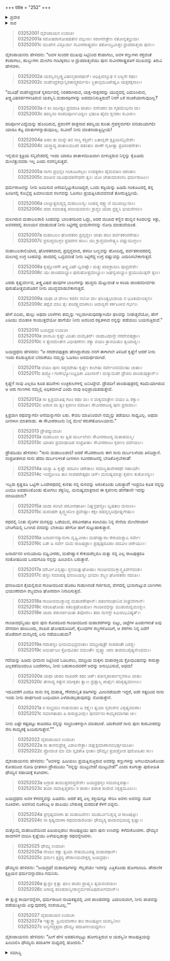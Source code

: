 +++
title = "252"
+++

<details><summary>ಪ್ರವೇಶ</summary>


।।   ಓಂ ಓಂ ನಮೋ ನಾರಾಯಣಾಯ।।   ಶ್ರೀ ವೇದವ್ಯಾಸಾಯ ನಮಃ ।।

ಶ್ರೀ ಕೃಷ್ಣದ್ವೈಪಾಯನ ವೇದವ್ಯಾಸ ವಿರಚಿತ  

**ಶ್ರೀ ಮಹಾಭಾರತ**

**ಆರಣ್ಯಕ ಪರ್ವ**

**ದ್ರೌಪದೀಹರಣ ಪರ್ವ**

**ಅಧ್ಯಾಯ 252**

</details>


<details><summary>ಸಾರ</summary>

ದ್ರೌಪದಿಯು ಪಾಂಡವರ ಶೌರ್ಯವನ್ನು ಹೇಳಿಕೊಂಡು ಜಯದ್ರಥನನ್ನು ಎಚ್ಚರಿಸುವುದು (1-22). ಜಯದ್ರಥನು ಬಲಾತ್ಕಾರವಾಗಿ ಅವಳನ್ನು ಹಿಡಿಯಲು ಎಳೆಯಲ್ಪಡುತ್ತಾ ದ್ರೌಪದಿಯು ರಥವನ್ನೇರಿದುದು; ಧೌಮ್ಯನು ರಥದ ಹಿಂದೆ ಓಡಿ ಹೋದುದು (23-27).

</details>


> 03252001 ವೈಶಂಪಾಯನ ಉವಾಚ।  
03252001a ಸರೋಷರಾಗೋಪಹತೇನ ವಲ್ಗುನಾ।
	ಸರಾಗನೇತ್ರೇಣ ನತೋನ್ನತಭ್ರುವಾ।   
> 03252001c ಮುಖೇನ ವಿಸ್ಫೂರ್ಯ ಸುವೀರರಾಷ್ಟ್ರಪಂ।
	ತತೋಽಬ್ರವೀತ್ತಂ ದ್ರುಪದಾತ್ಮಜಾ ಪುನಃ।।  

ವೈಶಂಪಾಯನನು ಹೇಳಿದನು: “ಅವಳ ಸುಂದರ ಮುಖವು ಸಿಟ್ಟಿನಿಂದ ಕೆಂಪಾಗಲು, ಅವಳ ಕಣ್ಣುಗಳು ರಕ್ತದಂತೆ ಕೆಂಪಾಗಲು, ಹುಬ್ಬುಗಳು ಮೇಲೇರಿ ಗಂಟಿಕ್ಕಿರಲು ಆ ದ್ರುಪದಾತ್ಮಜೆಯು ಪುನಃ ಸುವೀರರಾಷ್ಟ್ರಪತಿಗೆ ಮುಖವನ್ನು ತಿರುವಿ ಹೇಳಿದಳು.

> 03252002a ಯಶಸ್ವಿನಸ್ತೀಕ್ಷ್ಣವಿಷಾನ್ಮಹಾರಥಾನ್।
	ಅಧಿಕ್ಷಿಪನ್ಮೂಢ ನ ಲಜ್ಜಸೇ ಕಥಂ।  
> 03252002c ಮಹೇಂದ್ರಕಲ್ಪಾನ್ನಿರತಾನ್ಸ್ವಕರ್ಮಸು।
	ಸ್ಥಿತಾನ್ಸಮೂಹೇಷ್ವಪಿ ಯಕ್ಷರಕ್ಷಸಾಂ।।  

“ಮೂಢ! ಮಹೇಂದ್ರನಂತೆ ಸ್ವಕರ್ಮದಲ್ಲಿ ನಿರತರಾಗಿರುವ, ಯಕ್ಷ-ರಾಕ್ಷಸರನ್ನು ಯುದ್ಧದಲ್ಲಿ ಎದುರಿಸಿರುವ, ತೀಕ್ಷ್ಣವಿಷಸರ್ಪಗಳಂತಿರುವ ಯಶಸ್ವಿನಿ ಮಹಾರಥಿಗಳನ್ನು ಅಪಮಾನಿಸುತ್ತಿರುವೆ! ನಿನಗೆ ಏಕೆ ನಾಚಿಕೆಯಾಗುವುದಿಲ್ಲ?

> 03252003a ನ ಕಿಂ ಚಿದೀಡ್ಯಂ ಪ್ರವದಂತಿ ಪಾಪಂ।
	ವನೇಚರಂ ವಾ ಗೃಹಮೇಧಿನಂ ವಾ।  
> 03252003c ತಪಸ್ವಿನಂ ಸಂಪರಿಪೂರ್ಣವಿದ್ಯಂ।
	ಭಷಂತಿ ಹೈವಂ ಶ್ವನರಾಃ ಸುವೀರ।।   

ಪರಿಪೂರ್ಣವಿದ್ಯೆಯನ್ನು ಹೊಂದಿರುವ, ಪ್ರಶಂಸೆಗೆ ಪಾತ್ರನಾದ ತಪಸ್ವಿಯ ಕುರಿತು ಗ್ರಹಸ್ಥನಾಗಲೀ ವನಚರಿಯಾಗಲೀ ಯಾರೂ ಕೆಟ್ಟ ಮಾತುಗಳನ್ನಾಡುವುದಿಲ್ಲ. ಸುವೀರ! ನೀನು ಮಾತನಾಡುತ್ತಿದ್ದೀಯೆ!

> 03252004a ಅಹಂ ತು ಮನ್ಯೇ ತವ ನಾಸ್ತಿ ಕಶ್ಚಿದ್।
	ಏತಾದೃಶೇ ಕ್ಷತ್ರಿಯಸನ್ನಿವೇಶೇ।   
> 03252004c ಯಸ್ತ್ವಾದ್ಯ ಪಾತಾಲಮುಖೇ ಪತಂತಂ।
	ಪಾಣೌ ಗೃಹೀತ್ವಾ ಪ್ರತಿಸಂಹರೇತ।।   

ಇಲ್ಲಿರುವ ಕ್ಷತ್ರಿಯ ಸನ್ನಿವೇಶದಲ್ಲಿ ಇಂದು ಯಾರೂ ಪಾತಾಳಮುಖವಾಗಿ ಬೀಳುತ್ತಿರುವ ನಿನ್ನನ್ನು ಕೈಹಿಡಿದು ಮೇಲೆತ್ತುವವರು ಇಲ್ಲ ಎಂದು ನನಗನ್ನಿಸುತ್ತದೆ.

> 03252005a ನಾಗಂ ಪ್ರಭಿನ್ನಂ ಗಿರಿಕೂಟಕಲ್ಪಂ।
	ಉಪತ್ಯಕಾಂ ಹೈಮವತೀಂ ಚರಂತಂ।  
> 03252005c ದಂಡೀವ ಯೂಥಾದಪಸೇಧಸೇ ತ್ವಂ।
	ಯೋ ಜೇತುಮಾಶಂಸಸಿ ಧರ್ಮರಾಜಂ।।  

ಧರ್ಮರಾಜನನ್ನು ನೀನು ಜಯಿಸುವ ಆಸೆಯನ್ನಿಟ್ಟುಕೊಂಡಿದ್ದರೆ, ಒಂದು ಕಡ್ಡಿಯನ್ನು ಹಿಡಿದು ಗಿರಿಕೂಟದಲ್ಲಿ ತನ್ನ ಹಿಂಡಿನಲ್ಲಿ ಕೊಬ್ಬೆದ್ದ ಹಿಮಾಲಯದ ಸಲಗವನ್ನು ಓಡಿಸಲು ಪ್ರಯತ್ನಿಸಿರುವವನಂತೆ ತೋರುತ್ತಿದ್ದೀಯೆ.

> 03252006a ಬಾಲ್ಯಾತ್ಪ್ರಸುಪ್ತಸ್ಯ ಮಹಾಬಲಸ್ಯ।
	ಸಿಂಹಸ್ಯ ಪಕ್ಷ್ಮಾಣಿ ಮುಖಾಲ್ಲುನಾಸಿ।  
> 03252006c ಪದಾ ಸಮಾಹತ್ಯ ಪಲಾಯಮಾನಃ।
	ಕ್ರುದ್ಧಂ ಯದಾ ದ್ರಕ್ಷ್ಯಸಿ ಭೀಮಸೇನಂ।।   

ಮಲಗಿರುವ ಮಹಾಬಲಶಾಲಿ ಸಿಂಹವನ್ನು ಬಾಲತನದಿಂದ ಒದ್ದು, ಅದರ ಮುಖದ ಕಣ್ಣಿನ ಹುಬ್ಬಿನ ಕೂದಲನ್ನು ಕಿತ್ತು, ಅವಸರದಲ್ಲಿ ಪಲಾಯನ ಮಾಡುವಂತೆ ನೀನು ಸಿಟ್ಟಿಗೆದ್ದ ಭೀಮಸೇನನನ್ನು ನೋಡಿ ಮಾಡುವೆಯಂತೆ.

> 03252007a ಮಹಾಬಲಂ ಘೋರತರಂ ಪ್ರವೃದ್ಧಂ।
	ಜಾತಂ ಹರಿಂ ಪರ್ವತಕಂದರೇಷು।   
> 03252007c ಪ್ರಸುಪ್ತಮುಗ್ರಂ ಪ್ರಪದೇನ ಹಂಸಿ।
	ಯಃ ಕ್ರುದ್ಧಮಾಸೇತ್ಸ್ಯಸಿ ಜಿಷ್ಣುಮುಗ್ರಂ।।   

ಮಹಾಬಲಶಾಲಿಯಾದ, ಘೋರತರವಾದ, ಪ್ರವೃದ್ಧವಾದ, ಹಳದೀ ಬಣ್ಣವನ್ನು ಹೊಂದಿದ್ದ, ಪರ್ವತಕಂದರದಲ್ಲಿ ಮಲಗಿದ್ದ ಉಗ್ರ ಸಿಂಹವನ್ನು ಪಾದದಲ್ಲಿ ಒದ್ದವನಂತೆ ನೀನು ಸಿಟ್ಟಿಗೆದ್ದ ಉಗ್ರ ಜಿಷ್ಣುವನ್ನು ಎದುರಿಸಬೇಕಾಗುತ್ತದೆ.

> 03252008a ಕೃಷ್ಣೋರಗೌ ತೀಕ್ಷ್ಣವಿಷೌ ದ್ವಿಜಿಹ್ವೌ।
	ಮತ್ತಃ ಪದಾಕ್ರಾಮಸಿ ಪುಚ್ಚದೇಶೇ।   
> 03252008c ಯಃ ಪಾಂಡವಾಭ್ಯಾಂ ಪುರುಷೋತ್ತಮಾಭ್ಯಾಂ।
	ಜಘನ್ಯಜಾಭ್ಯಾಂ ಪ್ರಯುಯುತ್ಸಸೇ ತ್ವಂ।।  

ಎರಡು ಕೃಷ್ಣವರ್ಣದ, ತೀಕ್ಷ್ಣವಿಷದ ಹಾವುಗಳ ಬಾಲಗಳನ್ನು ಹುಚ್ಚನು ಮೆಟ್ಟುವಂತೆ ಆ ಕಿರಿಯ ಪಾಂಡವರೀರ್ವರು ಪುರುಷೋತ್ತಮರೊಡನೆ ನೀನು ಯುದ್ಧಮಾಡಬೇಕಾಗುತ್ತದೆ.

> 03252009a ಯಥಾ ಚ ವೇಣುಃ ಕದಲೀ ನಲೋ ವಾ।
	ಫಲಂತ್ಯಭಾವಾಯ ನ ಭೂತಯೇಽತ್ಮನಃ।   
> 03252009c ತಥೈವ ಮಾಂ ತೈಃ ಪರಿರಕ್ಷ್ಯಮಾಣಾಂ।
	ಆದಾಸ್ಯಸೇ ಕರ್ಕಟಕೀವ ಗರ್ಭಂ।   

ಹೇಗೆ ಬಿದಿರು, ಹುಲ್ಲು ಅಥವಾ ಬಾಳೆಗಳು ತಮ್ಮನ್ನು ಇಲ್ಲವಾಗಿಸುವುದಕ್ಕಾಗಿಯೇ ಫಲವನ್ನು ನೀಡುತ್ತವೆಯೋ, ಹೇಗೆ ಏಡಿಯು ಮರಿಹಾಕಿ ಸಾಯುತ್ತದೆಯೋ ಹಾಗೆಯೇ ನೀನು ಅವರಿಂದ ರಕ್ಷಿತಳಾದ ನನ್ನನ್ನು ಪಡೆಯಲು ಬಯಸುತ್ತಿರುವೆ.”

> 03252010 ಜಯದ್ರಥ ಉವಾಚ।  
03252010a ಜಾನಾಮಿ ಕೃಷ್ಣೇ ವಿದಿತಂ ಮಮೈತದ್।
	ಯಥಾವಿಧಾಸ್ತೇ ನರದೇವಪುತ್ರಾಃ।  
> 03252010c ನ ತ್ವೇವಮೇತೇನ ವಿಭೀಷಣೇನ।
	ಶಕ್ಯಾ ವಯಂ ತ್ರಾಸಯಿತುಂ ತ್ವಯಾದ್ಯ।।  

ಜಯದ್ರಥನು ಹೇಳಿದನು: “ಆ ನರದೇವಪುತ್ರರು ಹೇಗಿದ್ದಾರೆಂದು ನನಗೆ ಈಗಾಗಲೇ ತಿಳಿದಿದೆ ಕೃಷ್ಣೇ! ಆದರೆ ನೀನು ಇಂದು ಕೊಡುತ್ತಿರುವ ಬೆದರಿಕೆಯು ನಮ್ಮನ್ನು ಓಡಿಸಲು ಅಸಮರ್ಥವಾಗಿದೆ.

> 03252011a ವಯಂ ಪುನಃ ಸಪ್ತದಶೇಷು ಕೃಷ್ಣೇ।
	ಕುಲೇಷು ಸರ್ವೇಽನವಮೇಷು ಜಾತಾಃ।  
> 03252011c ಷಡ್ಭ್ಯೋ ಗುಣೇಭ್ಯೋಽಭ್ಯಧಿಕಾ ವಿಹೀನಾನ್।
	ಮನ್ಯಾಮಹೇ ದ್ರೌಪದಿ ಪಾಂಡುಪುತ್ರಾನ್।।  

ಕೃಷ್ಣೇ! ನಾವು ಎಲ್ಲರೂ ಕೂಡ ಹದಿನೇಳು ಉಚ್ಛಕುಲಗಳಲ್ಲಿ ಜನಿಸಿದ್ದೇವೆ. ದ್ರೌಪದೀ! ಪಾಂಡುಪುತ್ರರಲ್ಲಿ ಕಡಿಮೆಯಾಗಿರುವ ಆ ಆರು ಗುಣಗಳು ನಮ್ಮಲ್ಲಿ ಅಧಿಕವಾಗಿವೆ ಎಂದು ನಾವು ಅಭಿಪ್ರಾಯಪಡುತ್ತೇವೆ.

> 03252012a ಸಾ ಕ್ಷಿಪ್ರಮಾತಿಷ್ಠ ಗಜಂ ರಥಂ ವಾ।
	ನ ವಾಕ್ಯಮಾತ್ರೇಣ ವಯಂ ಹಿ ಶಕ್ಯಾಃ।  
> 03252012c ಆಶಂಸ ವಾ ತ್ವಂ ಕೃಪಣಂ ವದಂತೀ।
	ಸೌವೀರರಾಜಸ್ಯ ಪುನಃ ಪ್ರಸಾದಂ।।  

ಕ್ಷಿಪ್ರವಾಗಿ ರಥವನ್ನಾಗಲೀ ಆನೆಯನ್ನಾಗಲೀ ಏರು. ಕೇವಲ ಮಾತಿನಿಂದಲೇ ನಮ್ಮನ್ನು ತಡೆಯಲು ಸಾಧ್ಯವಿಲ್ಲ. ಅಥವಾ ದೀನಳಾಗಿ ಮಾತನಾಡು. ಈ ಸೌವೀರರಾಜನು ನಿನ್ನ ಮೇಲೆ ಕರುಣೆತೋರಿಸಿಯಾನು.”

> 03252013 ದ್ರೌಪದ್ಯುವಾಚ।  
03252013a ಮಹಾಬಲಾ ಕಿಂ ತ್ವಿಹ ದುರ್ಬಲೇವ।
	ಸೌವೀರರಾಜಸ್ಯ ಮತಾಹಮಸ್ಮಿ।  
> 03252013c ಯಾಹಂ ಪ್ರಮಾಥಾದಿಹ ಸಂಪ್ರತೀತಾ।
	ಸೌವೀರರಾಜಂ ಕೃಪಣಂ ವದೇಯಂ।।  

ದ್ರೌಪದಿಯು ಹೇಳಿದಳು: “ನಾನು ಮಹಾಬಲಶಾಲಿ! ಆದರೆ ಸೌವಿರರಾಜನು ಈಗ ನಾನು ದುರ್ಬಲಳೆಂದು ತಿಳಿದಿದ್ದಾನೆ. ಸಂಪ್ರತೀತಳಾದ ನಾನು ಹೆದರಿ ದುರ್ಬಲಳಂತೆ ದೀನಳಾಗಿ ಸವೀರರಾಜನಲ್ಲಿ ಬೇಡಿಕೊಳ್ಳಬೇಕಂತೆ!

> 03252014a ಯಸ್ಯಾ ಹಿ ಕೃಷ್ಣೌ ಪದವೀಂ ಚರೇತಾಂ।
	ಸಮಾಸ್ಥಿತಾವೇಕರಥೇ ಸಹಾಯೌ।  
> 03252014c ಇಂದ್ರೋಽಪಿ ತಾಂ ನಾಪಹರೇತ್ಕಥಂ ಚಿನ್।
	ಮನುಷ್ಯಮಾತ್ರಃ ಕೃಪಣಃ ಕುತೋಽನ್ಯಃ।।  

ಇಬ್ಬರು ಕೃಷ್ಣರೂ ಒಟ್ಟಿಗೇ ಒಂದೇರಥದಲ್ಲಿ ಕುಳಿತು ನನ್ನ ಸುಳಿವನ್ನು ಅರಸಿಕೊಂಡು ಬರುತ್ತಾರೆ! ಇಂದ್ರನೂ ಕೂಡ ನನ್ನನ್ನು ಎಂದೂ ಅಪಹರಿಸಿಕೊಂಡು ಹೋಗಲು ಶಕ್ಯನಿಲ್ಲ. ಮನುಷ್ಯಮಾತ್ರನಾದ ಈ ಕೃಪಣನು ಹೇಗೆತಾನೇ ಇದನ್ನು ಮಾಡಿಯಾನು?

> 03252015a ಯದಾ ಕಿರೀಟೀ ಪರವೀರಘಾತೀ।
	ನಿಘ್ನನ್ರಥಸ್ಥೋ ದ್ವಿಷತಾಂ ಮನಾಂಸಿ।  
> 03252015c ಮದಂತರೇ ತ್ವದ್ಧ್ವಜಿನೀಂ ಪ್ರವೇಷ್ಟಾ।
	ಕಕ್ಷಂ ದಹನ್ನಗ್ನಿರಿವೋಷ್ಣಗೇಷು।।  

ರಥದಲ್ಲಿ ನಿಂತು ವೈರಿಗಳ ಮನಸ್ಸನ್ನು ಒಡೆಯುವ, ಪರವೀರಘಾತಿ ಕಿರೀಟಿಯು ನಿನ್ನ ಸೇನೆಯ ಮೇಲೆರಗಿದಾಗ ಬೇಸಿಗೆಯಲ್ಲಿ ಒಣಗಿದ ವನವನ್ನು ಬೆಂಕಿಯು ಹೇಗೋ ಹಾಗೆ ಸುಟ್ಟುಹಾಕುತ್ತಾನೆ.

> 03252016a ಜನಾರ್ದನಸ್ಯಾನುಗಾ ವೃಷ್ಣಿವೀರಾ।
	ಮಹೇಷ್ವಾಸಾಃ ಕೇಕಯಾಶ್ಚಾಪಿ ಸರ್ವೇ।  
> 03252016c ಏತೇ ಹಿ ಸರ್ವೇ ಮಮ ರಾಜಪುತ್ರಾಃ।
	ಪ್ರಹೃಷ್ಟರೂಪಾಃ ಪದವೀಂ ಚರೇಯುಃ।।  

ಜನಾರ್ದನನ ಅನುಯಾಯಿ ವಷ್ಣಿವೀರರು, ಮಹೇಷ್ವಾಸ ಕೇಕಯರೆಲ್ಲರೂ ಮತ್ತು ನನ್ನ ಎಲ್ಲ ರಾಜಪುತ್ರರೂ ಸಂತೋಷದಿಂದ ಒಂದುಗೂಡಿ ನನ್ನನ್ನು ಹಿಂಬಾಲಿಸಿ ಬರುತ್ತಾರೆ.

> 03252017a ಮೌರ್ವೀವಿಸೃಷ್ಟಾಃ ಸ್ತನಯಿತ್ನುಘೋಷಾ।
	ಗಾಂಡೀವಮುಕ್ತಾಸ್ತ್ವತಿವೇಗವಂತಃ।  
> 03252017c ಹಸ್ತಂ ಸಮಾಹತ್ಯ ಧನಂಜಯಸ್ಯ।
	ಭೀಮಾಃ ಶಬ್ಧಂ ಘೋರತರಂ ನದಂತಿ।।  

ಧನಂಜಯನ ಕೈಯಲ್ಲಿರುವ ಗಾಂಡೀವದಿಂದ ಹೊರಟ ಗುಡುಗಿನಂತೆ ಗರ್ಜಿಸುವ, ವೇಗದಲ್ಲಿ ಭುಸುಗುಟ್ಟುವ ಬಾಣಗಳು ಭಯಂಕರವಾಗಿ ಶಬ್ಧಮಾಡಿ ಘೋರವಾಗಿ ನಿನಾದಿಸುತ್ತವೆ.

> 03252018a ಗಾಂಡೀವಮುಕ್ತಾಂಶ್ಚ ಮಹಾಶರೌಘಾನ್।
	ಪತಂಗಸಂಘಾನಿವ ಶೀಘ್ರವೇಗಾನ್।  
> 03252018c ಸಶಂಖಘೋಷಃ ಸತಲತ್ರಘೋಷೋ।
	ಗಾಂಡೀವಧನ್ವಾ ಮುಹುರುದ್ವಮಂಶ್ಚ।।  
> 03252018e ಯದಾ ಶರಾನರ್ಪಯಿತಾ ತವೋರಸಿ।
	ತದಾ ಮನಸ್ತೇ ಕಿಮಿವಾಭವಿಷ್ಯತ್।।  

ಗಾಂಡೀವಧನ್ವಿಯು ಪುನಃ ಪುನಃ ಕೋಪದಿಂದ ಗಾಂಡೀವದಿಂದ ಮಹಾಶರಗಳನ್ನು ಬಿಟ್ಟು, ಚಿಟ್ಟೆಗಳ ಹಿಂಡುಗಳಂತೆ ಅವು ವೇಗವಾಗಿ ಹಾರಿಬಂದು, ಶಂಖದ ಘೋಷದೊಂದಿಗೆ, ಕೈಬಂಧಗಳ ಶಬ್ಧಗಳೊಂದಿಗೆ, ಆ ಶರಗಳು ನಿನ್ನ ಎದೆಗೆ ಹೊಡೆದಾಗ ಮನಸ್ಸಿನಲ್ಲಿ  ಏನು ನಡೆಯಬಹುದು?

> 03252019a ಗದಾಹಸ್ತಂ ಭೀಮಮಭಿದ್ರವಂತಂ।
	ಮಾದ್ರೀಪುತ್ರೌ ಸಂಪತಂತೌ ದಿಶಶ್ಚ।  
> 03252019c ಅಮರ್ಷಜಂ ಕ್ರೋಧವಿಷಂ ವಮಂತೌ।
	ದೃಷ್ಟ್ವಾ ಚಿರಂ ತಾಪಮುಪೈಷ್ಯಸೇಽಧಮ।।  

ಗದೆಯನ್ನು ಹಿಡಿದು ಭೀಮನು ಸಿಟ್ಟಿನಿಂದ ಓಡಿಬರಲು, ಮಾದ್ರಿಯ ಮಕ್ಕಳು ಮಹಾಶಕ್ತಿಯ ಕ್ರೋಧವಿಷವನ್ನು ಕಾರುತ್ತಾ ಎಲ್ಲಕಡೆಯಿಂದಲೂ ಬಂದೆರಗಲು, ನೀನು ಬಹುಕಾಲದವರೆಗೆ ಅದನ್ನು ಅನುಭವಿಸುವೆ, ಅಧಮ!

> 03252020a ಯಥಾ ಚಾಹಂ ನಾತಿಚರೇ ಕಥಂ ಚಿತ್।
	ಪತೀನ್ಮಹಾರ್ಹಾನ್ಮನಸಾಪಿ ಜಾತು।  
> 03252020c ತೇನಾದ್ಯ ಸತ್ಯೇನ ವಶೀಕೃತಂ ತ್ವಾಂ।
	ದ್ರಷ್ಟಾಸ್ಮಿ ಪಾರ್ಥೈಃ ಪರಿಕೃಷ್ಯಮಾಣಂ।।  

ಇದೂವರೆಗೆ ಎಂದೂ ನಾನು ನನ್ನ ಮಹಾತ್ಮ, ಗೌರವಾನ್ವಿತ ಪತಿಗಳನ್ನು ಮೀರಿನಡೆಯದೇ ಇದ್ದರೆ, ಅದೇ ಸತ್ಯದಿಂದ ನಾನು ಇಂದು ನೀನು ಪಾರ್ಥರಿಂದ ಬಂಧಿಯಾಗಿ ಎಳೆದಾಡಲ್ಪಡುವುದನ್ನು ನೋಡುತ್ತೇನೆ.

> 03252021a ನ ಸಂಭ್ರಮಂ ಗಂತುಮಹಂ ಹಿ ಶಕ್ಷ್ಯೇ।
	ತ್ವಯಾ ನೃಶಂಸೇನ ವಿಕೃಷ್ಯಮಾಣಾ।  
> 03252021c ಸಮಾಗತಾಹಂ ಹಿ ಕುರುಪ್ರವೀರೈಃ।
	ಪುನರ್ವನಂ ಕಾಮ್ಯಕಮಾಗತಾ ಚ।।  

ನೀನು ಎಷ್ಟೇ ಕಷ್ಟಪಟ್ಟು ಕಾಡಿದರೂ ನನ್ನನ್ನು ಸಂಭ್ರಾಂತಳನ್ನಾಗಿ ಮಾಡಲಾರೆ. ಯಾಕೆಂದರೆ ನಾನು ಪುನಃ ಕುರುವೀರರನ್ನು ಸೇರಿ ಕಾಮ್ಯಕಕ್ಕೆ ಹಿಂದಿರುಗುತ್ತೇನೆ.””

> 03252022 ವೈಶಂಪಾಯನ ಉವಾಚ।  
03252022a ಸಾ ತಾನನುಪ್ರೇಕ್ಷ್ಯ ವಿಶಾಲನೇತ್ರಾ।
	ಜಿಘೃಕ್ಷಮಾಣಾನವಭರ್ತ್ಸಯಂತೀ।  
> 03252022c ಪ್ರೋವಾಚ ಮಾ ಮಾ ಸ್ಪೃಶತೇತಿ ಭೀತಾ।
	ಧೌಮ್ಯಂ ಪ್ರಚುಕ್ರೋಶ ಪುರೋಹಿತಂ ಸಾ।।  

ವೈಶಂಪಾಯನನು ಹೇಳಿದನು: “ಅವಳನ್ನು ಹಿಡಿಯಲು ಪ್ರಯತ್ನಿಸುತ್ತಿರುವ ಅವರನ್ನು ಕಣ್ಣುಗಳನ್ನು ಅಗಲುಮಾಡಿಕೊಂಡು ಕೋಪದಿಂದ ನೋಡಿ ಭೀತಳಾಗಿ ದ್ರೌಪದಿಯು “ನನ್ನನ್ನು ಮುಟ್ಟಬೇಡ! ಮುಟ್ಟಬೇಡ!” ಎಂದು ಕೂಗುತ್ತಾ ಪುರೋಹಿತ  ಧೌಮ್ಯನ ಸಹಾಯಕ್ಕೆ ಕೂಗಿದಳು.

> 03252023a ಜಗ್ರಾಹ ತಾಮುತ್ತರವಸ್ತ್ರದೇಶೇ।
	ಜಯದ್ರಥಸ್ತಂ ಸಮವಾಕ್ಷಿಪತ್ಸಾ।   
> 03252023c ತಯಾ ಸಮಾಕ್ಷಿಪ್ತತನುಃ ಸ ಪಾಪಃ।
	ಪಪಾತ ಶಾಖೀವ ನಿಕೃತ್ತಮೂಲಃ।।   

ಜಯದ್ರಥನು ಅವಳ ಕೆಳವಸ್ತ್ರವನ್ನು ಹಿಡಿದನು. ಆದರೆ ತನ್ನ ಎಲ್ಲ ಶಕ್ತಿಯನ್ನೂ ಸೇರಿಸಿ ಅವಳು ಅವನನ್ನು ದೂರ ನೂಕಿದಳು. ಅವಳಿಂದ ನೂಕಲಟ್ಟ ಆ ಪಾಪಿಯು ಬೇರುಕಿತ್ತ ಮರದಂತೆ ಕೆಳಗೆ ಬಿದ್ದನು.

> 03252024a ಪ್ರಗೃಹ್ಯಮಾಣಾ ತು ಮಹಾಜವೇನ।
	ಮುಹುರ್ವಿನಿಃಶ್ವಸ್ಯ ಚ ರಾಜಪುತ್ರೀ।   
> 03252024c ಸಾ ಕೃಷ್ಯಮಾಣಾ ರಥಮಾರುರೋಹ।
	ಧೌಮ್ಯಸ್ಯ ಪಾದಾವಭಿವಾದ್ಯ ಕೃಷ್ಣಾ।।   

ಮತ್ತೊಮ್ಮೆ ಮಹಾಜವೆಯಿಂದ ಹಿಡಿಯಲ್ಪಡಲು ರಾಜಪುತ್ರಿಯು ಪುನಃ ಪುನಃ ಉಸಿರನ್ನು ಕಳೆದುಕೊಂಡಳು. ಧೌಮ್ಯನ ಪಾದಗಳಿಗೆ ವಂದಿಸಿ ಕೃಷ್ಣೆಯು ಎಳೆಯಲ್ಪಡುತ್ತಾ ರಥವನ್ನೇರಿದಳು.

> 03252025 ಧೌಮ್ಯ ಉವಾಚ।  
03252025a ನೇಯಂ ಶಕ್ಯಾ ತ್ವಯಾ ನೇತುಮವಿಜಿತ್ಯ ಮಹಾರಥಾನ್।   
03252025c ಧರ್ಮಂ ಕ್ಷತ್ರಸ್ಯ ಪೌರಾಣಮವೇಕ್ಷಸ್ವ ಜಯದ್ರಥ।।

ಧೌಮ್ಯನು ಹೇಳಿದನು: “ಜಯದ್ರಥ! ಮಹಾರಥಿಗಳನ್ನು ಗೆಲ್ಲದೆಯೇ ಇವಳನ್ನು ಎತ್ತಿಕೊಂಡು ಹೋಗಲಾರಿರಿ. ಪೌರಾಣಿಕ ಕ್ಷತ್ರಿಯನ ಧರ್ಮವನ್ನಾದರೂ ಗಮನಿಸು.

> 03252026a ಕ್ಷುದ್ರಂ ಕೃತ್ವಾ ಫಲಂ ಪಾಪಂ ಪ್ರಾಪ್ಸ್ಯಸಿ ತ್ವಮಸಂಶಯಂ।  
03252026c ಆಸಾದ್ಯ ಪಾಂಡವಾನ್ವೀರಾನ್ಧರ್ಮರಾಜಪುರೋಗಮಾನ್।।

ಈ ಕ್ಷುದ್ರ ಕಾರ್ಯವನ್ನೆಸಗಿ, ಧರ್ಮರಾಜನ ನಾಯಕತ್ವದಲ್ಲಿ ವೀರ ಪಾಂಡವರನ್ನು ಎದುರಿಸುವಾಗ, ನೀನು ಪಾಪವನ್ನು ಪಡೆಯುತ್ತೀಯೆ ಎನ್ನುವುದರಲ್ಲಿ ಸಂಶಯವಿಲ್ಲ.””

> 03252027 ವೈಶಂಪಾಯನ ಉವಾಚ।  
03252027a ಇತ್ಯುಕ್ತ್ವಾ ಹ್ರಿಯಮಾಣಾಂ ತಾಂ ರಾಜಪುತ್ರೀಂ ಯಶಸ್ವಿನೀಂ।   
03252027c ಅನ್ವಗಚ್ಚತ್ತದಾ ಧೌಮ್ಯಃ ಪದಾತಿಗಣಮಧ್ಯಗಃ।।

ವೈಶಂಪಾಯನನು ಹೇಳಿದನು: “ಹೀಗೆ ಹೇಳಿ ಅಪಹರಿಸಲ್ಪಟ್ಟು ಹೋಗುತ್ತಿರುವ ಆ ಯಶಸ್ವಿನೀ ರಾಜಪುತ್ರಿಯನ್ನು ಹಿಂಬಾಲಿಸಿ ಧೌಮ್ಯನು ಪದಾತಿಗಳ ಮಧ್ಯದಲ್ಲಿ ಹೋದನು.”

<details><summary>ಸಮಾಪ್ತಿ</summary>


ಇತಿ ಶ್ರೀ ಮಹಾಭಾರತೇ ಆರಣ್ಯಕ ಪರ್ವಣಿ ದ್ರೌಪದೀಹರಣ ಪರ್ವಣಿ ದ್ವಿಪಂಚಾಶದಧಿಕದ್ವಿಶತತಮೋಽಧ್ಯಾಯ:।  
ಇದು ಮಹಾಭಾರತದ ಆರಣ್ಯಕ ಪರ್ವದಲ್ಲಿ ದ್ರೌಪದೀಹರಣ ಪರ್ವದಲ್ಲಿ ಇನ್ನೂರಾಐವತ್ತೆರಡನೆಯ ಅಧ್ಯಾಯವು.



</details>
